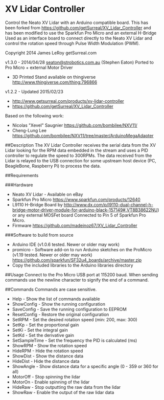 XV Lidar Controller
===================

Control the Neato XV Lidar with an Arduino compatible board.  This has been forked from https://github.com/getSurreal/XV_Lidar_Controller and has been modified to use the Sparkfun Pro Micro and an external H-Bridge 
Used as an interface board to connect directly to the Neato XV Lidar and control the rotation speed through Pulse Width Modulation (PWM).

Copyright 2014 James LeRoy getSurreal.com

v1.3.0 - 2014/04/28 seaton@strobotics.com.au (Stephen Eaton) Ported to Pro Micro + external Motor Driver
* 3D Printed Stand available on thingiverse http://www.thingiverse.com/thing:796866

v1.2.2 - Updated 2015/02/23
* http://www.getsurreal.com/products/xv-lidar-controller
* https://github.com/getSurreal/XV_Lidar_Controller

Based on the following work: 
* Nicolas "Xevel" Saugnier https://github.com/bombilee/NXV11/
* Cheng-Lung Lee https://github.com/bombilee/NXV11/tree/master/ArduinoMegaAdapter


##Description
The XV Lidar Controller receives the serial data from the XV Lidar looking for the RPM data embedded in the stream and uses a PID controller to regulate the speed to 300RPMs.  The data received from the Lidar is relayed to the USB connection for some upstream host device (PC, BeagleBone, Raspberry Pi) to process the data.

##Requirements

###Hardware
* Neato XV Lidar - Available on eBay
* Sparkfun Pro Micro https://www.sparkfun.com/products/12640
*  L9110 H-Bridge Board by http://www.dx.com/p/l9110-dual-channel-h-bridge-motor-driver-module-for-arduino-black-157149#.VT8B38622NU) or any external MOSFet board Connected to Pin 5 of Sparkfun Pro Micro.
* Firmware https://github.com/madeinoz67/XV_Lidar_Controller


###Software to build from source
* Arduino IDE (v1.0.6 tested. Newer or older may work)
* promicro - Software add-on to run Arduino sketches on the ProMicro (v1.19 tested. Newer or older may work)
 https://github.com/sparkfun/SF32u4_boards/archive/master.zip
* Copy the included libraries to the Arduino libraries directory

##Usage
Connect to the Pro Micro USB port at 115200 baud.  When sending commands use the newline character to signify the end of a command.

##Commands
Commands are case sensitive.
* Help - Show the list of commands available
* ShowConfig    - Show the running configuration
* SaveConfig    - Save the running configuration to EEPROM
* ResetConfig   - Restore the original configuration
* SetRPM        - Set the desired rotation speed (min: 200, max: 300)
* SetKp         - Set the proportional gain
* SetKi         - Set the integral gain
* SetKd         - Set the derivative gain
* SetSampleTime - Set the frequency the PID is calculated (ms)
* ShowRPM       - Show the rotation speed
* HideRPM       - Hide the rotation speed
* ShowDist      - Show the distance data
* HideDist      - Hide the distance data
* ShowAngle     - Show distance data for a specific angle (0 - 359 or 360 for all)
* MotorOff      - Stop spinning the lidar
* MotorOn       - Enable spinning of the lidar
* HideRaw       - Stop outputting the raw data from the lidar
* ShowRaw       - Enable the output of the raw lidar data

